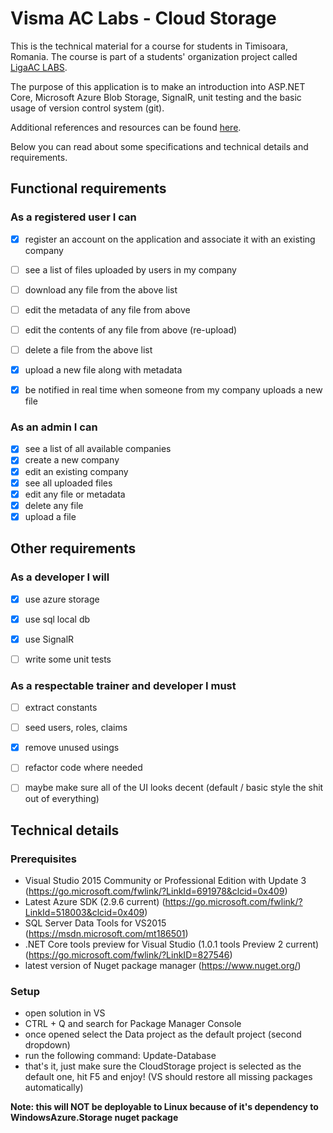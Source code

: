 # Visma AC Labs - Cloud Storage

This is the technical material for a course for students in Timisoara, Romania. The course is part of a students' organization project called [LigaAC LABS](https://labs.ligaac.ro/).

The purpose of this application is to make an introduction into ASP.NET Core, Microsoft Azure Blob Storage, SignalR, unit testing and the basic usage of version control system (git).

Additional references and resources can be found [here](/docs/References.md). 

Below you can read about some specifications and technical details and requirements.

## Functional requirements

### As a registered user I can
- [x] register an account on the application and associate it with an existing company
- [ ] see a list of files uploaded by users in my company
- [ ] download any file from the above list
- [ ] edit the metadata of any file from above
- [ ] edit the contents of any file from above (re-upload)
- [ ] delete a file from the above list
- [x] upload a new file along with metadata
- [x] be notified in real time when someone from my company uploads a new file


### As an admin I can
- [x] see a list of all available companies
- [x] create a new company
- [x] edit an existing company
- [x] see all uploaded files
- [x] edit any file or metadata
- [x] delete any file 
- [x] upload a file

## Other requirements

### As a developer I will
- [x] use azure storage
- [x] use sql local db
- [x] use SignalR
- [ ] write some unit tests


### As a respectable trainer and developer I must
- [ ] extract constants
- [ ] seed users, roles, claims
- [x] remove unused usings
- [ ] refactor code where needed
- [ ] maybe make sure all of the UI looks decent (default / basic style the shit out of everything)


## Technical details

### Prerequisites
- Visual Studio 2015 Community or Professional Edition with Update 3 (https://go.microsoft.com/fwlink/?LinkId=691978&clcid=0x409)
- Latest Azure SDK (2.9.6 current) (https://go.microsoft.com/fwlink/?LinkId=518003&clcid=0x409)
- SQL Server Data Tools for VS2015 (https://msdn.microsoft.com/mt186501)
- .NET Core tools preview for Visual Studio (1.0.1 tools Preview 2 current) (https://go.microsoft.com/fwlink/?LinkID=827546)
- latest version of Nuget package manager (https://www.nuget.org/)

### Setup
- open solution in VS
- CTRL + Q and search for Package Manager Console
- once opened select the Data project as the default project (second dropdown)
- run the following command: Update-Database
- that's it, just make sure the CloudStorage project is selected as the default one, hit F5 and enjoy! (VS should restore all missing packages automatically)

**Note: this will NOT be deployable to Linux because of it's dependency to WindowsAzure.Storage nuget package**